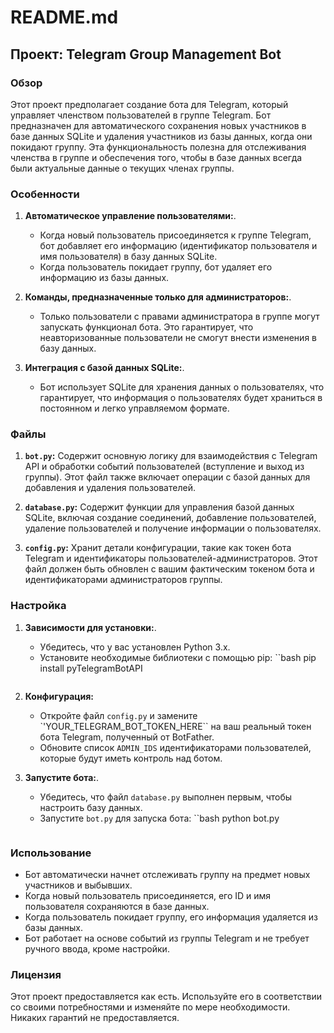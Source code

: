 # README.md

## Проект: Telegram Group Management Bot

### Обзор

Этот проект предполагает создание бота для Telegram, который управляет членством пользователей в группе Telegram. Бот предназначен для автоматического сохранения новых участников в базе данных SQLite и удаления участников из базы данных, когда они покидают группу. Эта функциональность полезна для отслеживания членства в группе и обеспечения того, чтобы в базе данных всегда были актуальные данные о текущих членах группы.

### Особенности

1. **Автоматическое управление пользователями:**.
   - Когда новый пользователь присоединяется к группе Telegram, бот добавляет его информацию (идентификатор пользователя и имя пользователя) в базу данных SQLite.
   - Когда пользователь покидает группу, бот удаляет его информацию из базы данных.

2. **Команды, предназначенные только для администраторов:**.
   - Только пользователи с правами администратора в группе могут запускать функционал бота. Это гарантирует, что неавторизованные пользователи не смогут внести изменения в базу данных.

3. **Интеграция с базой данных SQLite:**.
   - Бот использует SQLite для хранения данных о пользователях, что гарантирует, что информация о пользователях будет храниться в постоянном и легко управляемом формате.

### Файлы

1. **`bot.py`:** Содержит основную логику для взаимодействия с Telegram API и обработки событий пользователей (вступление и выход из группы). Этот файл также включает операции с базой данных для добавления и удаления пользователей.

2. **`database.py`:** Содержит функции для управления базой данных SQLite, включая создание соединений, добавление пользователей, удаление пользователей и получение информации о пользователях.

3. **`config.py`:** Хранит детали конфигурации, такие как токен бота Telegram и идентификаторы пользователей-администраторов. Этот файл должен быть обновлен с вашим фактическим токеном бота и идентификаторами администраторов группы.

### Настройка

1. **Зависимости для установки:**.
   - Убедитесь, что у вас установлен Python 3.x.
   - Установите необходимые библиотеки с помощью pip:
     ``bash
     pip install pyTelegramBotAPI
     ```

2. **Конфигурация:**
   - Откройте файл `config.py` и замените `'YOUR_TELEGRAM_BOT_TOKEN_HERE`` на ваш реальный токен бота Telegram, полученный от BotFather.
   - Обновите список `ADMIN_IDS` идентификаторами пользователей, которые будут иметь контроль над ботом.

3. **Запустите бота:**.
   - Убедитесь, что файл `database.py` выполнен первым, чтобы настроить базу данных.
   - Запустите `bot.py` для запуска бота:
     ``bash
     python bot.py
     ```

### Использование

- Бот автоматически начнет отслеживать группу на предмет новых участников и выбывших.
- Когда новый пользователь присоединяется, его ID и имя пользователя сохраняются в базе данных.
- Когда пользователь покидает группу, его информация удаляется из базы данных.
- Бот работает на основе событий из группы Telegram и не требует ручного ввода, кроме настройки.

### Лицензия

Этот проект предоставляется как есть. Используйте его в соответствии со своими потребностями и изменяйте по мере необходимости. Никаких гарантий не предоставляется.
